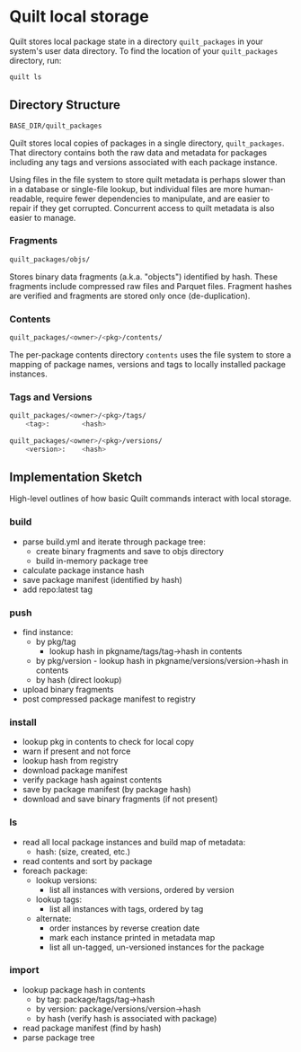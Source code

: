 # Quilt local storage

Quilt stores local package state in a directory `quilt_packages` in your system's user data directory. To find the location of your `quilt_packages` directory, run:

```bash
quilt ls
```

## Directory Structure

```bash
BASE_DIR/quilt_packages
```

Quilt stores local copies of packages in a single directory, `quilt_packages`. That directory contains both the raw data and metadata for packages including any tags and versions associated with each package instance.

Using files in the file system to store quilt metadata is perhaps slower than in a database or single-file lookup, but individual files are more human-readable, require fewer dependencies to manipulate, and are easier to repair if they get corrupted. Concurrent access to quilt metadata is also easier to manage.

### Fragments

```bash
quilt_packages/objs/
```

Stores binary data fragments (a.k.a. "objects") identified by hash. These fragments include compressed raw files and Parquet files. Fragment hashes are verified and fragments are stored only once (de-duplication).

### Contents

```bash
quilt_packages/<owner>/<pkg>/contents/
```

The per-package contents directory `contents` uses the file system to store a mapping of package names, versions and tags to locally installed package instances.

### Tags and Versions

```bash
quilt_packages/<owner>/<pkg>/tags/
    <tag>:        <hash>
    
quilt_packages/<owner>/<pkg>/versions/
    <version>:    <hash>
```

## Implementation Sketch

High-level outlines of how basic Quilt commands interact with local storage. 

### build
- parse build.yml and iterate through package tree:
    - create binary fragments and save to objs directory
    - build in-memory package tree
- calculate package instance hash
- save package manifest (identified by hash)
- add repo:latest tag

### push
- find instance:
    - by pkg/tag
        - lookup hash in pkgname/tags/tag->hash in contents
    - by pkg/version
            - lookup hash in pkgname/versions/version->hash in contents
    - by hash (direct lookup)
- upload binary fragments
- post compressed package manifest to registry

### install
- lookup pkg in contents to check for local copy
- warn if present and not force
- lookup hash from registry
- download package manifest
- verify package hash against contents
- save by package manifest (by package hash)
- download and save binary fragments (if not present)

### ls
- read all local package instances and build map of metadata:
    - hash: (size, created, etc.)
- read contents and sort by package
- foreach package:
    - lookup versions:
        - list all instances with versions, ordered by version
    - lookup tags:
        - list all instances with tags, ordered by tag
    - alternate:
        - order instances by reverse creation date
        - mark each instance printed in metadata map
        - list all un-tagged, un-versioned instances for the package

### import
- lookup package hash in contents
    - by tag: package/tags/tag->hash
    - by version: package/versions/version->hash
    - by hash (verify hash is associated with package)
- read package manifest (find by hash)
- parse package tree
